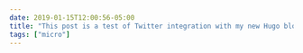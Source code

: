 ```yaml
---
date: 2019-01-15T12:00:56-05:00
title: "This post is a test of Twitter integration with my new Hugo blog (via Siri Shortcuts)."
tags: ["micro"]
---
```

